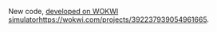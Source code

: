 New code, [developed on WOKWI simulator](https://wokwi.com/projects/392237939054961665)https://wokwi.com/projects/392237939054961665.

